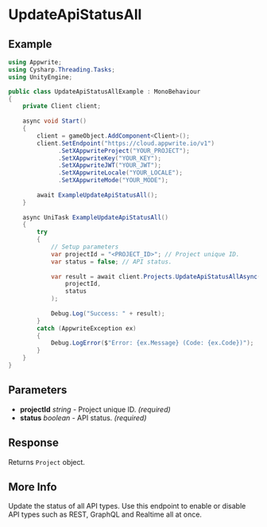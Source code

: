 # UpdateApiStatusAll

## Example

```csharp
using Appwrite;
using Cysharp.Threading.Tasks;
using UnityEngine;

public class UpdateApiStatusAllExample : MonoBehaviour
{
    private Client client;
    
    async void Start()
    {
        client = gameObject.AddComponent<Client>();
        client.SetEndpoint("https://cloud.appwrite.io/v1")
              .SetXAppwriteProject("YOUR_PROJECT");
              .SetXAppwriteKey("YOUR_KEY");
              .SetXAppwriteJWT("YOUR_JWT");
              .SetXAppwriteLocale("YOUR_LOCALE");
              .SetXAppwriteMode("YOUR_MODE");
        
        await ExampleUpdateApiStatusAll();
    }
    
    async UniTask ExampleUpdateApiStatusAll()
    {
        try
        {
            // Setup parameters
            var projectId = "<PROJECT_ID>"; // Project unique ID.
            var status = false; // API status.
            
            var result = await client.Projects.UpdateApiStatusAllAsync(
                projectId,
                status
            );
            
            Debug.Log("Success: " + result);
        }
        catch (AppwriteException ex)
        {
            Debug.LogError($"Error: {ex.Message} (Code: {ex.Code})");
        }
    }
}
```

## Parameters

- **projectId** *string* - Project unique ID. *(required)*
- **status** *boolean* - API status. *(required)*

## Response

Returns `Project` object.
## More Info

Update the status of all API types. Use this endpoint to enable or disable API types such as REST, GraphQL and Realtime all at once.

